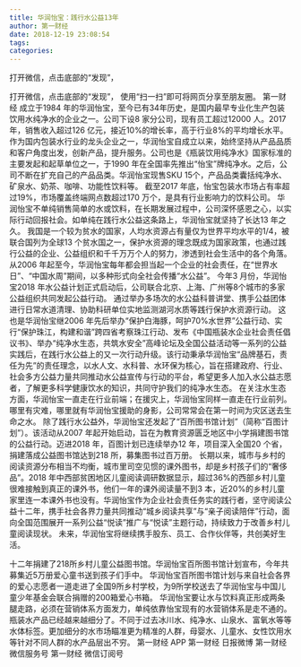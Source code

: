```yaml
---
title: 华润怡宝：践行水公益13年
author: 第一财经
date: 2018-12-19 23:08:54
tags: 
categories: 
---
```

打开微信，点击底部的“发现”，
<!-- more -->
打开微信，点击底部的“发现”，
使用“扫一扫”即可将网页分享至朋友圈。
第一财经
成立于1984 年的华润怡宝，至今已有34年历史，是国内最早专业化生产包装饮用水纯净水的企业之一。公司下设8 家分公司，现有员工超过12000 人。2017 年，销售收入超过126 亿元，接近10%的增长率，高于行业8%的平均增长水平。
作为国内包装水行业的龙头企业之一，华润怡宝自成立以来，始终坚持从产品品质和客户角度出发，创新产品，提升服务。公司也是《瓶装饮用纯净水》国家标准的主要发起和起草单位之一，于1990 年在全国率先推出“怡宝”牌纯净水。之后，公司不断在扩充自己的产品品类。华润怡宝现售SKU 15个，产品品类囊括纯净水、矿泉水、奶茶、咖啡、功能性饮料等。
截至2017 年底，怡宝包装水市场占有率超过19%，市场覆盖终端网点数超过170 万个，是具有行业影响力的饮料公司。
华润怡宝不单纯销售简单的水或饮料，在长期发展过程中，公司深怀感恩之心，以实际行动回报社会。如单纯在践行水公益这条路上，华润怡宝就坚持了长达13 年之久。
我国是一个较为贫水的国家，人均水资源占有量仅为世界平均水平的1/4，被联合国列为全球13 个贫水国之一，保护水资源的理念既成为国家政策，也通过践行公益的企业、公益组织和千千万万个人的努力，渗透到社会生活中的各个角落。从2006 年起至今，华润怡宝每年都会担当起一个企业的社会责任，在“世界水日”、“中国水周”期间，以多种形式向全社会传播“水公益”。
今年3 月份，华润怡宝2018 年水公益计划正式启动后，公司联合北京、上海、广州等8个城市的多家公益组织共同发起公益行动。
通过举办多场次的水公益科普讲堂、携手公益团体进行日常水道清理、协助科研单位实地监测湖河水质等践行保护水资源行动。
这也是华润怡宝继2006 年先后举办“保护白海豚，呵护70%水世界”公益行动、实行“保护珠江，构建和谐”跨四省考察珠江行动、发布《中国瓶装水企业社会责任倡议书》、举办“纯净水生态，共筑水安全”高峰论坛及全国公益活动等一系列的公益实践后，在践行水公益上的又一次行动升级。该行动秉承华润怡宝“品牌基石，责任为先”的责任理念，以水人文、水科普、水环保为核心，旨在搭建政府、行业、社会多方公益力量共同推动水公益宣传与行动的平台，希望更多人加入水公益志愿者，了解更多科学健康饮水的知识，共同守护我们的纯净水生态。
在关注水生态方面，华润怡宝一直走在行业前端；在援灾上，华润怡宝同样一直走在行业前列。哪里有灾难，哪里就有华润怡宝援助的身影，公司常常会在第一时间为灾区送去生命之水。
除了践行水公益外，华润怡宝还发起了“百所图书馆计划”（简称“百图计划”）。该活动从2007 年起开始启动，旨在为教育资源匮乏地区中小学捐建图书馆的公益行动。迈进2018 年，百图计划已连续举办12 年，项目深入全国20 个省，捐建落成公益图书馆达到218 所，募集图书过百万册。
长期以来，城市与乡村的阅读资源分布相当不均衡，城市里司空见惯的课外图书，却是乡村孩子们的“奢侈品”。2018 年中西部贫困地区儿童阅读调研数据显示，超过36%的西部乡村儿童很难接触到真正的课外书，他们一年的课外阅读量不到3 本，近20%的乡村儿童家里连一本课外书也没有。华润怡宝作为企业社会责任务实的践行者，坚守阅读公益十二年，携手社会各界力量共同推动“城乡阅读共享”与“亲子阅读陪伴”行动，面向全国范围展开一系列公益“悦读”推广与“悦读”主题行动，持续致力于改善乡村儿童阅读现状。
未来，华润怡宝将继续携手股东、员工、合作伙伴等，共创美好生活。
 
 
十二年捐建了218所乡村儿童公益图书馆。华润怡宝百所图书馆计划宣布，今年共募集近5万册爱心童书送到孩子们手中。
华润怡宝百所图书馆计划与来自社会各界的爱心志愿者一道走进了全国9所乡村学校，为9所学校送去了华润怡宝与中国儿童少年基金会联合捐赠的200箱爱心书箱。
华润怡宝要让水与饮料真正形成两条腿走路，必须在营销体系方面发力，单纯依靠怡宝现有的水营销体系是走不通的。
瓶装水产品已经越来越细分了。不同于过去冰川水、纯净水、山泉水、富氧水等等水体标签。更加细分的水市场瞄准更为精准的人群，母婴水、儿童水、女性饮用水等针对不同人群的水产品层出不穷。
第一财经
APP
第一财经
日报微博
第一财经
微信服务号
第一财经
微信订阅号

